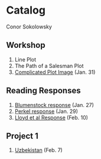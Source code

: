 # Catalog
Conor Sokolowsky

## Workshop

1. Line Plot
2. The Path of a Salesman Plot
3. [Complicated Plot Image](https://github.com/ConorSoko/Workshop/blob/master/ComplicatedPlot.png) (Jan. 31)

## Reading Responses

1. [Blumenstock response](https://github.com/ConorSoko/Workshop/blob/master/blumenstock.md) (Jan. 27)
2. [Perkel response](https://github.com/ConorSoko/Workshop/blob/master/perkel.md) (Jan. 29)
3. [Lloyd et al Response](https://github.com/ConorSoko/Workshop/blob/master/lloyd.md) (Feb. 10)

## Project 1

1. [Uzbekistan](https://github.com/ConorSoko/Workshop/blob/master/Project1.md) (Feb. 7)
